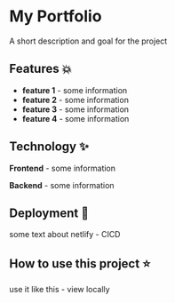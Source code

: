 # My Portfolio
A short description and goal for the project

## Features 💥
- **feature 1** - some information
- **feature 2** - some information
- **feature 3** - some information
- **feature 4** - some information

## Technology ✨ 
**Frontend** - some information

**Backend** - some information

## Deployment 💫
some text about netlify - CICD

## How to use this project ⭐
use it like this - view locally

